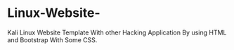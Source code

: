 # Linux-Website-
Kali Linux Website Template With other Hacking Application By using HTML and Bootstrap With Some CSS.
